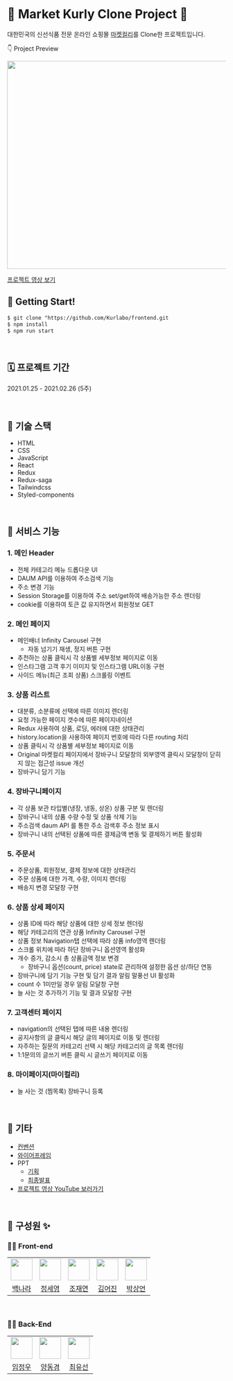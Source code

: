 # 🍆 Market Kurly Clone Project 🍇

대한민국의 신선식품 전문 온라인 쇼핑몰 [마켓컬리](https://www.kurly.com/shop/main/index.php)를 Clone한 프로젝트입니다. 

👇 Project Preview

<img src="/Kurlabo-Preview.gif" width="800" height="480"/>

[프로젝트 영상 보기](https://youtube.com/playlist?list=PLw4AQO2Dk2sSHVtuFktOa74IJas9GbkFn)

## 🏈 Getting Start!

```markdown
$ git clone "https://github.com/Kurlabo/frontend.git
$ npm install
$ npm run start
```

<br>

## 🗓 프로젝트 기간

2021.01.25 - 2021.02.26 (5주)

<br>

## 🎒 기술 스택

- HTML
- CSS
- JavaScript
- React
- Redux
- Redux-saga
- Tailwindcss
- Styled-components

<br>

## 🚀 서비스 기능

### 1. 메인 Header

- 전체 카테고리 메뉴 드롭다운 UI
- DAUM API를 이용하여 주소검색 기능
- 주소 변경 기능
- Session Storage를 이용하여 주소 set/get하여 배송가능한 주소 렌더링
- cookie를 이용하여 토큰 값 유지하면서 회원정보 GET

### 2. 메인 페이지

- 메인배너 Infinity Carousel 구현
  - 자동 넘기기 재생, 정지 버튼 구현
- 추천하는 상품 클릭시 각 상품별 세부정보 페이지로 이동
- 인스타그램 고객 후기 이미지 및 인스타그램 URL이동 구현
- 사이드 메뉴(최근 조회 상품) 스크롤링 이벤트

### 3. 상품 리스트

- 대분류, 소분류에 선택에 따른 이미지 렌더링
- 요청 가능한 페이지 갯수에 따른 페이지네이션
- Redux 사용하여 상품, 로딩, 에러에 대한 상태관리
- history.location을 사용하여 페이지 번호에 따라 다른 routing 처리
- 상품 클릭시 각 상품별 세부정보 페이지로 이동
- Original 마켓컬리 페이지에서 장바구니 모달창의 외부영역 클릭시 모달창이 닫히지 않는 접근성 issue 개선
- 장바구니 담기 기능

### 4. 장바구니페이지

- 각 상품 보관 타입별(냉장, 냉동, 상온) 상품 구분 및 렌더링
- 장바구니 내의 상품 수량 수정 및 상품 삭제 기능
- 주소검색 daum API 를 통한 주소 검색후 주소 정보 표시
- 장바구니 내의 선택된 상품에 따른 결제금액 변동 및 결제하기 버튼 활성화

### 5. 주문서

- 주문상품, 회원정보, 결제 정보에 대한 상태관리
- 주문 상품에 대한 가격, 수량, 이미지 렌더링
- 배송지 변경 모달창 구현

### 6. 상품 상세 페이지

- 상품 ID에 따라 해당 상품에 대한 상세 정보 렌더링
- 해당 카테고리의 연관 상품 Infinity Carousel 구현
- 상품 정보 Navigation탭 선택에 따라 상품 info영역 렌더링
- 스크롤 위치에 따라 하단 장바구니 옵션영역 활성화
- 개수 증가, 감소시 총 상품금액 정보 변경
  - 장바구니 옵션(count, price) state로 관리하여 설정한 옵션 상/하단 연동
- 장바구니에 담기 기능 구현 및 담기 결과 알림 말풍선 UI 활성화
- count 수 1미만일 경우 알림 모달창 구현
- 늘 사는 것 추가하기 기능 및 결과 모달창 구현

### 7. 고객센터 페이지

- navigation의 선택된 탭에 따른 내용 렌더링
- 공지사항의 글 클릭시 해당 글의 페이지로 이동 및 렌더링
- 자주하는 질문의 카테고리 선택 시 해당 카테고리의 글 목록 렌더링
- 1:1문의의 글쓰기 버튼 클릭 시 글쓰기 페이지로 이동

### 8. 마이페이지(마이컬리)

- 늘 사는 것 (찜목록) 장바구니 등록

<br>

## 📌 기타

- [컨벤션](https://github.com/Kurlabo/frontend/blob/develop/CONTRIBUTING.md)
- [와이어프레임](https://www.figma.com/file/9ZA0PoPDP14XQMiI8H1UBC/%EC%BB%AC%EB%9D%BC%EB%B3%B42)
- PPT
  - [기획](https://slides.com/lexkim/title-texttitle-text/)
  - [최종발표](https://www.canva.com/design/DAEXN4RB1Y4/1uDGkPk6x8qQH_xh8iSK0A/view?utm_content=DAEXN4RB1Y4&utm_campaign=designshare&utm_medium=link&utm_source=publishsharelink)
- [프로젝트 영상 YouTube 보러가기](https://youtube.com/playlist?list=PLw4AQO2Dk2sSHVtuFktOa74IJas9GbkFn)

<br>

## 🧩 구성원 ✨

### 🧑‍💻 Front-end

<table>
<tr>
<td align="center">
<a href="https://github.com/nr-baek"><img align="center" width="50" height="50" src="https://avatars.githubusercontent.com/u/52344355?v=4"></a>
</td>
<td align="center">
<a href=https://github.com/FE-sophie"><img align="center" width="50" height="50" src="https://avatars.githubusercontent.com/u/76701139?s=64&v=4"></a>
</td>
<td align="center">
<a href="https://github.com/cjy0019"><img align="center" width="50" height="50" src="https://avatars.githubusercontent.com/u/33951916?s=64&v=4"></a>
</td>
<td align="center">
<a href="https://github.com/FE-Lex-Kim"><img align="center" width="50" height="50" src="https://avatars.githubusercontent.com/u/65955988?s=64&v=4"></a>
</td>
<td align="center">
<a href="https://github.com/parksaneon"><img align="center" width="50" height="50" src="https://avatars.githubusercontent.com/u/47975991?s=64&v=4"></a>
</td>

</tr>
<tr>
<td align="center"> <a href="https://github.com/nr-baek">백나라</a> </td>
<td align="center"> <a href="https://github.com/FE-sophie">정세영</a> </td>
<td align="center"> <a href="https://github.com/cjy0019">조재연</a> </td>
<td align="center"> <a href="https://github.com/FE-Lex-Kim">김어진</a> </td>
<td align="center"> <a href="https://github.com/parksaneon">박상언</a> </td>
</tr>
</table>

<br>

### 🧑‍💻 Back-End

<table>
<tr>
<td align="center">
<a href="https://github.com/LimNoah"><img align="center" width="50" height="50" src="https://avatars.githubusercontent.com/u/46559549?s=64&v=4"></a>
</td>
<td align="center">
<a href=https://github.com/theVelopr"><img align="center" width="50" height="50" src="https://avatars.githubusercontent.com/u/68624184?s=64&v=4"></a>
</td>
<td align="center">
<a href="https://github.com/Yus2on"><img align="center" width="50" height="50" src="https://avatars.githubusercontent.com/u/46306263?s=64&v=4"></a>
</td>

</tr>
<tr>
<td align="center"> <a href="https://github.com/LimNoah">임정우</a> </td>
<td align="center"> <a href="https://github.com/theVelopr">양동경</a> </td>
<td align="center"> <a href="https://github.com/Yus2on">최유선</a> </td>
</tr>
</table>

<br>
